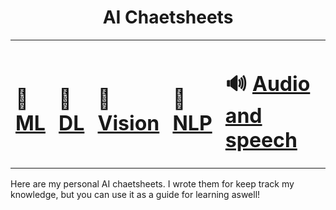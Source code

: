 <h1 align="center">AI Chaetsheets</h1>

<table align="center">
  <tr>
    <td><h1>🐣 <a href="/ML.md">ML</a></h1></td> 
    <td><h1>🦅 <a href="https://github.com/javiabellan/deep-learning">DL</a></h1></td> 
    <td><h1>👀 <a href="/CV.md">Vision</a></h1></td>
    <td><h1>📜 <a href="/NLP.md">NLP</a></h1></td>
    <td><h1>🔊 <a href="https://www.youtube.com/watch?v=-AzGZ_CHzJk">Audio and speech</a></h1></td>
  </tr>
</table>

Here are my personal AI chaetsheets. I wrote them for keep track my knowledge, but you can use it as a guide for learning aswell!

